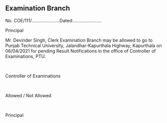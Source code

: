 ## Examination Branch

No. COE/111/......................Dated:......................

Principal

Mr. Devinder Singh, Clerk Examination Branch may be allowed to go to Punjab Technical University, Jalandhar-Kapurthala Highway, Kapurthala on 06/04/2021 for pending Result Notifications in the office of Controller of Examinations, PTU.

</br>

Controller of Examinations

</br>

Allowed / Not Allowed

</br>

Principal
